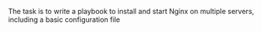 The task is to write a playbook to install and start Nginx on multiple servers, including a basic configuration file
